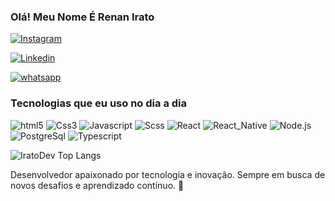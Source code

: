 
### Olá! Meu Nome É Renan Irato

[![Instagram](https://img.shields.io/badge/Instagram-E4405F?style=for-the-badge&logo=instagram&logoColor=white)](https://www.instagram.com/irato.dev?igsh=OHFsNm85aDJkMGQ5)

[![Linkedin](https://img.shields.io/badge/LinkedIn-0077B5?style=for-the-badge&logo=linkedin&logoColor=white)](https://www.instagram.com/irato.dev?igsh=OHFsNm85aDJkMGQ5)

[![whatsapp](https://img.shields.io/badge/Instagram-E4405F?style=for-the-badge&logo=instagram&logoColor=white)](https://www.instagram.com/irato.dev?igsh=OHFsNm85aDJkMGQ5)

### Tecnologias que eu uso no dia a dia 


<div style="display:inline_block" > 

<Img aling="center" alt="html5" src="https://img.shields.io/badge/HTML5-E34F26?style=for-the-badge&logo=html5&logoColor=white"/>

<Img aling="center" alt="Css3" src="https://img.shields.io/badge/CSS3-1572B6?style=for-the-badge&logo=css3&logoColor=white"/>

<Img aling="center" alt="Javascript" src="https://img.shields.io/badge/JavaScript-F7DF1E?style=for-the-badge&logo=javascript&logoColor=black"/>

<Img aling="center" alt="Scss" src="https://img.shields.io/badge/Sass-CC6699?style=for-the-badge&logo=sass&logoColor=white"/>
<Img aling="center" alt="React" src="https://img.shields.io/badge/React-20232A?style=for-the-badge&logo=react&logoColor=61DAFB"/>
<Img aling="center" alt="React_Native" src="https://img.shields.io/badge/React_Native-20232A?style=for-the-badge&logo=react&logoColor=61DAFB"/>
<Img aling="center" alt="Node.js" src="https://img.shields.io/badge/Node.js-43853D?style=for-the-badge&logo=node.js&logoColor=white"/>

<Img aling="center" alt="PostgreSql" src="https://img.shields.io/badge/PostgreSQL-316192?style=for-the-badge&logo=postgresql&logoColor=white"/>
<Img aling="center" alt="Typescript" src="https://img.shields.io/badge/TypeScript-007ACC?style=for-the-badge&logo=typescript&logoColor=white"/>

</div>

![IratoDev Top Langs](https://github-readme-stats.vercel.app/api/top-langs/?username=anuraghazra&langs_count=8)

Desenvolvedor apaixonado por tecnologia e inovação. Sempre em busca de novos desafios e aprendizado contínuo. 🚀

